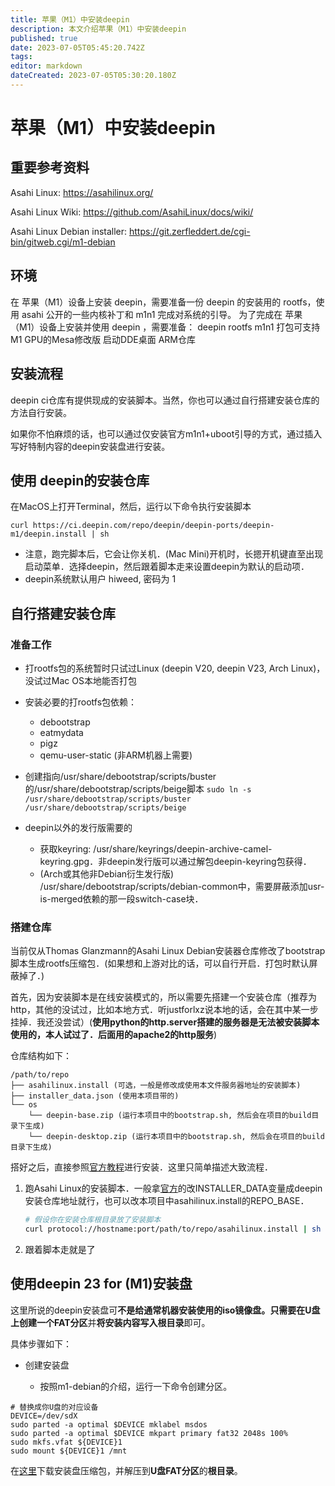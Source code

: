 ```yaml
---
title: 苹果（M1）中安装deepin
description: 本文介绍苹果（M1）中安装deepin
published: true
date: 2023-07-05T05:45:20.742Z
tags: 
editor: markdown
dateCreated: 2023-07-05T05:30:20.180Z
---
```


# 苹果（M1）中安装deepin
## 重要参考资料
Asahi Linux: https://asahilinux.org/

Asahi Linux Wiki: https://github.com/AsahiLinux/docs/wiki/

Asahi Linux Debian installer: https://git.zerfleddert.de/cgi-bin/gitweb.cgi/m1-debian

## 环境
在 苹果（M1）设备上安装 deepin，需要准备一份 deepin 的安装用的 rootfs，使用 asahi 公开的一些内核补丁和 m1n1 完成对系统的引导。
为了完成在 苹果（M1）设备上安装并使用 deepin ，需要准备：
deepin rootfs
m1n1
打包可支持M1 GPU的Mesa修改版
启动DDE桌面
ARM仓库

## 安装流程
deepin ci仓库有提供现成的安装脚本。当然，你也可以通过自行搭建安装仓库的方法自行安装。

如果你不怕麻烦的话，也可以通过仅安装官方m1n1+uboot引导的方式，通过插入写好特制内容的deepin安装盘进行安装。

## 使用 deepin的安装仓库
在MacOS上打开Terminal，然后，运行以下命令执行安装脚本
```
curl https://ci.deepin.com/repo/deepin/deepin-ports/deepin-m1/deepin.install | sh
```
- 注意，跑完脚本后，它会让你关机．(Mac Mini)开机时，长摁开机键直至出现启动菜单．选择deepin，然后跟着脚本走来设置deepin为默认的启动项．
- deepin系统默认用户 hiweed, 密码为 1

## 自行搭建安装仓库
### 准备工作
- 打rootfs包的系统暂时只试过Linux (deepin V20, deepin V23, Arch Linux)，没试过Mac OS本地能否打包
- 安装必要的打rootfs包依赖：

	- debootstrap
	- eatmydata
	- pigz
	- qemu-user-static (非ARM机器上需要)
- 创建指向/usr/share/debootstrap/scripts/buster的/usr/share/debootstrap/scripts/beige脚本
```sudo ln -s /usr/share/debootstrap/scripts/buster /usr/share/debootstrap/scripts/beige```
- deepin以外的发行版需要的

	- 获取keyring: /usr/share/keyrings/deepin-archive-camel-keyring.gpg．非deepin发行版可以通过解包deepin-keyring包获得．
	- (Arch或其他非Debian衍生发行版) 	/usr/share/debootstrap/scripts/debian-common中，需要屏蔽添加usr-	is-merged依赖的那一段switch-case块．

### 搭建仓库
当前仅从Thomas Glanzmann的Asahi Linux Debian安装器仓库修改了bootstrap脚本生成rootfs压缩包．(如果想和上游对比的话，可以自行开启．打包时默认屏蔽掉了．) 

首先，因为安装脚本是在线安装模式的，所以需要先搭建一个安装仓库（推荐为http，其他的没试过，比如本地方式．听justforlxz说本地的话，会在其中某一步挂掉．我还没尝试）(**使用python的http.server搭建的服务器是无法被安装脚本使用的，本人试过了．后面用的apache2的http服务**)

仓库结构如下：
```
/path/to/repo
├── asahilinux.install (可选，一般是修改成使用本文件服务器地址的安装脚本)
├── installer_data.json (使用本项目带的)
└── os
    └── deepin-base.zip (运行本项目中的bootstrap.sh, 然后会在项目的build目录下生成)
    └── deepin-desktop.zip (运行本项目中的bootstrap.sh, 然后会在项目的build目录下生成)
```
    
搭好之后，直接参照[官方教程](https://asahilinux.org/2022/03/asahi-linux-alpha-release/)进行安装．这里只简单描述大致流程．

1. 跑Asahi Linux的安装脚本．一般拿[官方](https://alx.sh)的改INSTALLER_DATA变量成deepin安装仓库地址就行，也可以改本项目中asahilinux.install的REPO_BASE．

   ``` bash
   # 假设你在安装仓库根目录放了安装脚本
   curl protocol://hostname:port/path/to/repo/asahilinux.install | sh
   ```

2. 跟着脚本走就是了
    
## 使用deepin 23 for (M1)安装盘
这里所说的deepin安装盘可**不是给通常机器安装使用的iso镜像盘。**只需要在U盘上**创建一个FAT分区**并**将安装内容写入根目录**即可。

具体步骤如下：

- 创建安装盘

  - 按照m1-debian的介绍，运行一下命令创建分区。
```
# 替换成你U盘的对应设备
DEVICE=/dev/sdX
sudo parted -a optimal $DEVICE mklabel msdos
sudo parted -a optimal $DEVICE mkpart primary fat32 2048s 100%
sudo mkfs.vfat ${DEVICE}1
sudo mount ${DEVICE}1 /mnt
```
在[这里](https://ci.deepin.com/repo/deepin/deepin-ports/deepin-m1/deepin-m1-usb-installer.zip)下载安装盘压缩包，并解压到**U盘FAT分区**的**根目录**。



